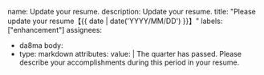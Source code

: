name: Update your resume.
description: Update your resume.
title: "Please update your resume【{{ date | date('YYYY/MM/DD') }}】"
labels: ["enhancement"]
assignees:
  - da8ma
body:
  - type: markdown
    attributes:
      value: |
        The quarter has passed.
        Please describe your accomplishments during this period in your resume.
